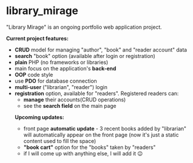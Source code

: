 # library_mirage

"Library Mirage" is an ongoing portfolio web application project.
 
<b>Current project features:</b>
    <ul>
        <li><b>CRUD</b> model for managing "author", "book" and "reader account" data</li>
        <li><b>search</b> "book" option (available after login or registration)</li>
        <li><b>plain</b> PHP (no frameworks or libraries)</li>
        <li>main focus on the application's <b>back-end</b></li>
        <li><b>OOP</b> code style</li>
        <li>use <b>PDO</b> for database connection</li>
        <li><b>multi-user</b> ("librarian", "reader") login</li>
        <li><b>registration</b> option, available for "readers". Registered
            readers can:
            <ul class="about">
                <li><b>manage</b> their accounts(CRUD operations)</li>
                <li>see the <b>search field</b> on the main page</li>
            </ul>    
    
<b>Upcoming updates:</b>
        <ul>
            <li>front page <b>automatic update</b> - 3 recent books added by "librarian" will automatically
                appear on the front page (now it's just a static content used to fill the space)</li>
            <li><b>"book cart"</b> option for the "books" taken by "readers"</li>
            <li>if I will come up with anything else, I will add it :wink:</li>
        </ul>
